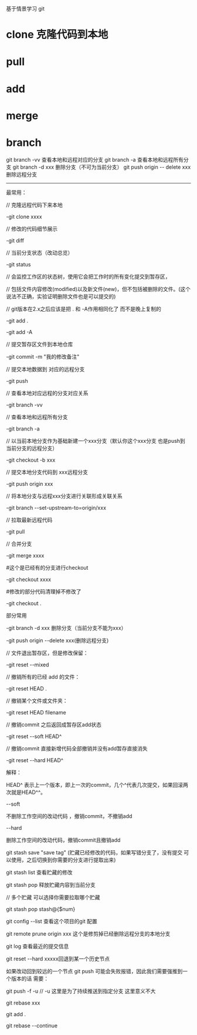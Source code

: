 
基于情景学习 git

# clone 克隆代码到本地

# pull

# add

# merge

# branch
git branch -vv 查看本地和远程对应的分支
git branch -a 查看本地和远程所有分支
git branch -d xxx 删除分支（不可为当前分支）
git push origin -- delete xxx 删除远程分支


---

最常用：

// 克隆远程代码下来本地

-git clone xxxx

// 修改的代码细节展示

-git diff 

// 当前分支状态（改动总览）

-git status

// 会监控工作区的状态树，使用它会把工作时的所有变化提交到暂存区，

// 包括文件内容修改(modified)以及新文件(new)，但不包括被删除的文件。(这个说法不正确，实验证明删除文件也是可以提交的)

// git版本在2.x之后应该是把 . 和 -A作用相同化了 而不是晚上复制的

-git add .

-git add -A

// 提交暂存区文件到本地仓库

-git commit -m "我的修改备注"

// 提交本地数据到 对应的远程分支

-git push

// 查看本地对应远程的分支对应关系

-git branch -vv 

// 查看本地和远程所有分支

-git branch -a 

// 以当前本地分支作为基础新建一个xxx分支（默认你这个xxx分支 也是push到 当前分支的远程分支）

-git checkout -b xxx 

// 提交本地分支代码到 xxx远程分支

-git push origin xxx 

// 将本地分支与远程xxx分支进行关联形成关联关系

-git branch --set-upstream-to=origin/xxx 

// 拉取最新远程代码

-git pull

// 合并分支

-git merge xxxx

#这个是已经有的分支进行checkout

-git checkout xxxx

#修改的部分代码清理掉不修改了

-git checkout .


部分常用

-git branch -d xxx 删除分支（当前分支不能为xxx）


-git push origin --delete xxx(删除远程分支)

// 文件退出暂存区，但是修改保留：

-git reset --mixed

// 撤销所有的已经 add 的文件：

-git reset HEAD .

// 撤销某个文件或文件夹：

-git reset HEAD  filename

// 撤销commit 之后返回成暂存区add状态

-git reset --soft HEAD^

// 撤销commit 直接新增代码全部撤销并没有add暂存直接消失

-git reset --hard HEAD^

解释：

HEAD^ 表示上一个版本，即上一次的commit，几个^代表几次提交，如果回滚两次就是HEAD^^。

--soft

不删除工作空间的改动代码 ，撤销commit，不撤销add

--hard

 

删除工作空间的改动代码，撤销commit且撤销add


git stash save "save tag" (贮藏已经修改的代码，如果写错分支了，没有提交 可以使用，之后切换到你需要的分支进行提取出来)

git stash list 查看贮藏的修改

git stash pop 释放贮藏内容到当前分支

// 多个贮藏 可以选择你需要拉取哪个贮藏

git stash pop stash@{$num}


git config --list 查看这个项目的git 配置


git remote prune origin xxx 这个是修剪掉已经删除远程分支的本地分支


git log 查看最近的提交信息


git reset --hard xxxxx回退到某一个历史节点


如果改动回到较远的一个节点 git push 可能会失败报错，因此我们需要强推到一个版本的话 需要：


git push -f -u // -u 这里是为了持续推送到指定分支 这里意义不大


git rebase xxx

git add .

git rebase --continue